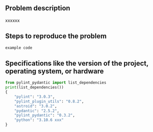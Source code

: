 ## Problem description

xxxxxx

## Steps to reproduce the problem

```python
example code
```


## Specifications like the version of the project, operating system, or hardware
```python
from pylint_pydantic import list_dependencies
print(list_dependencies())
{
    "pylint": "3.0.3",
    "pylint_plugin_utils": "0.8.2",
    "astroid": "3.0.2",
    "pydantic": "2.5.2",
    "pylint_pydantic": "0.3.2",
    "python": "3.10.6 xxx"
}
```

